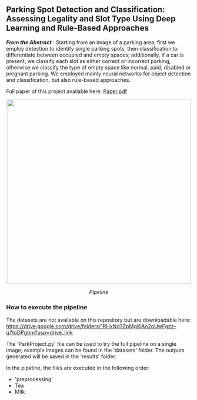 ## Parking Spot Detection and Classification: Assessing Legality and Slot Type Using Deep Learning and Rule-Based Approaches

***From the Abstract*** : Starting from an image of a parking area, first we employ detection to identify single parking spots, then classification to differentiate between occupied and empty spaces; additionally, if a car is present, we classify each slot as either correct or incorrect parking, otherwise we classify the type of empty space like normal, paid, disabled or pregnant parking. We employed mainly neural networks for object detection and classification, but also rule-based approaches.
<p></p>

Full paper of this project available here:
[Paper.pdf](https://github.com/user-attachments/files/21104356/Park_Project_Paper_compressed.pdf)


<p align="center">
<img src="https://github.com/user-attachments/assets/b54833a5-92c1-4c41-bc12-0a0400550a12" width="500">
</p>
<p align="center"> <i>Pipeline</i> </p>

### How to execute the pipeline
The datasets are not available on this repository but are downloadable here: https://drive.google.com/drive/folders/1RHxNd7ZpMgi6An2oUwFgzz-q7toDPgbm?usp=drive_link

The 'ParkProject.py' file can be used to try the full pipeline on a single image; example images can be found in the 'datasets' folder. The outputs generated will be saved in the 'results' folder.

In the pipeline, the files are executed in the following order:
<ul>
  <li>
    'preprocessing'
  </li>
  <li>Tea</li>
  <li>Milk</li>
</ul>
